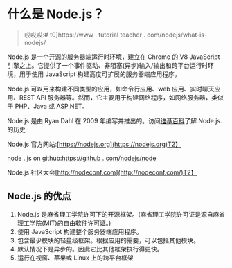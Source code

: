 # 什么是 Node.js？

> 哎哎哎:# t0]https://www . tutorial teacher . com/nodejs/what-is-nodejs/

Node.js 是一个开源的服务器端运行时环境，建立在 Chrome 的 V8 JavaScript 引擎之上。它提供了一个事件驱动、非阻塞(异步)输入/输出和跨平台运行时环境，用于使用 JavaScript 构建高度可扩展的服务器端应用程序。

Node.js 可以用来构建不同类型的应用，如命令行应用、web 应用、实时聊天应用、REST API 服务器等。然而，它主要用于构建网络程序，如网络服务器，类似于 PHP、Java 或 ASP.NET。

Node.js 是由 Ryan Dahl 在 2009 年编写并推出的。访问[维基百科](https://en.wikipedia.org/wiki/Node.js)了解 Node.js. 的历史

Node.js 官方网站:[https://nodejs.org](https://nodejs.org)T2】

node . js on github:[https://github . com/nodejs/node](https://github.com/nodejs/node)

Node.js 社区大会[http://nodeconf.com](http://nodeconf.com/)T2】

## Node.js 的优点

1.  Node.js 是麻省理工学院许可下的开源框架。(麻省理工学院许可证是源自麻省理工学院(MIT)的自由软件许可证。)
2.  使用 JavaScript 构建整个服务器端应用程序。
3.  包含最少模块的轻量级框架。根据应用的需要，可以包括其他模块。
4.  默认情况下是异步的。因此它比其他框架执行得更快。
5.  运行在视窗、苹果或 Linux 上的跨平台框架